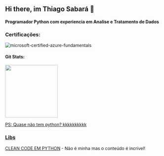 ## Hi there, im Thiago Sabará 👋
#### Programador Python com experiencia em Analise e Tratamento de Dados 


### Certificações:
![microsoft-certified-azure-fundamentals](https://user-images.githubusercontent.com/78706759/232228919-533e4f7a-621f-4767-853f-ff7d68ccdfac.png)


#### Git Stats:
<div align="left">
  <a href="https://www.linkedin.com/in/tlsabara/">
  <img height="170em" src="https://github-readme-stats.vercel.app/api/top-langs/?username=tlsabara&layout=compact&langs_count=7&theme=slateorange"/>
  <p>PS: Quase não tem python? kkkkkkkkkk </p>

</div>

### Libs

[CLEAN CODE EM PYTHON](https://github.com/tlsabara/clean-code-python) - Não é minha mas o conteúdo é incrível!


